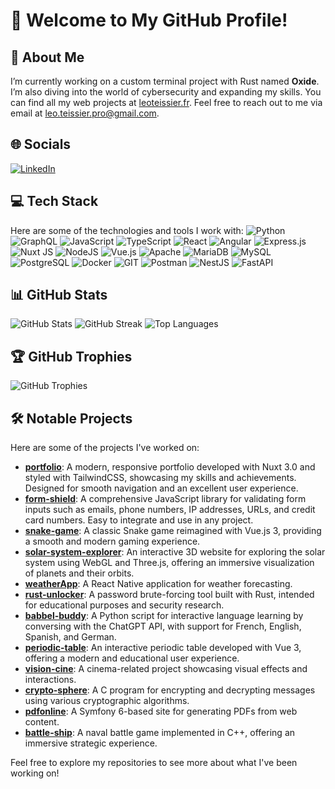 # 🌟 Welcome to My GitHub Profile!

## 💫 About Me
I’m currently working on a custom terminal project with Rust named **Oxide**. I’m also diving into the world of cybersecurity and expanding my skills. You can find all my web projects at [leoteissier.fr](https://leoteissier.fr). Feel free to reach out to me via email at [leo.teissier.pro@gmail.com](mailto:leo.teissier.pro@gmail.com).

## 🌐 Socials
[![LinkedIn](https://img.shields.io/badge/LinkedIn-%230077B5.svg?logo=linkedin&logoColor=white)](https://linkedin.com/in/léo-teissier)

## 💻 Tech Stack
Here are some of the technologies and tools I work with:
![Python](https://img.shields.io/badge/python-3670A0?style=for-the-badge&logo=python&logoColor=ffdd54)
![GraphQL](https://img.shields.io/badge/-GraphQL-E10098?style=for-the-badge&logo=graphql&logoColor=white)
![JavaScript](https://img.shields.io/badge/javascript-%23323330.svg?style=for-the-badge&logo=javascript&logoColor=%23F7DF1E)
![TypeScript](https://img.shields.io/badge/typescript-%23007ACC.svg?style=for-the-badge&logo=typescript&logoColor=white)
![React](https://img.shields.io/badge/React-%23282C34.svg?style=for-the-badge&logo=react&logoColor=61DAFB)
![Angular](https://img.shields.io/badge/Angular-%E03A3E.svg?style=for-the-badge&logo=angular&logoColor=white)
![Express.js](https://img.shields.io/badge/express.js-%23404d59.svg?style=for-the-badge&logo=express&logoColor=%2361DAFB)
![Nuxt JS](https://img.shields.io/badge/Nuxt-002E3B?style=for-the-badge&logo=nuxt.js&logoColor=#00DC82)
![NodeJS](https://img.shields.io/badge/node.js-6DA55F?style=for-the-badge&logo=node.js&logoColor=white)
![Vue.js](https://img.shields.io/badge/vue.js-%2335495e.svg?style=for-the-badge&logo=vuedotjs&logoColor=%234FC08D)
![Apache](https://img.shields.io/badge/apache-%23D42029.svg?style=for-the-badge&logo=apache&logoColor=white)
![MariaDB](https://img.shields.io/badge/MariaDB-003545?style=for-the-badge&logo=mariadb&logoColor=white)
![MySQL](https://img.shields.io/badge/mysql-%2300000f.svg?style=for-the-badge&logo=mysql&logoColor=white)
![PostgreSQL](https://img.shields.io/badge/PostgreSQL-4169E1?style=for-the-badge&logo=postgresql&logoColor=white)
![Docker](https://img.shields.io/badge/docker-%230db7ed.svg?style=for-the-badge&logo=docker&logoColor=white)
![GIT](https://img.shields.io/badge/Git-fc6d26?style=for-the-badge&logo=git&logoColor=white)
![Postman](https://img.shields.io/badge/Postman-FF6C37?style=for-the-badge&logo=postman&logoColor=white)
![NestJS](https://img.shields.io/badge/NestJS-E0234E?style=for-the-badge&logo=nestjs&logoColor=white)
![FastAPI](https://img.shields.io/badge/FastAPI-005571?style=for-the-badge&logo=fastapi&logoColor=white)

## 📊 GitHub Stats
![GitHub Stats](https://github-readme-stats.vercel.app/api?username=leoteissier&theme=vue-dark&hide_border=false&include_all_commits=false&count_private=false)
![GitHub Streak](https://github-readme-streak-stats.herokuapp.com/?user=leoteissier&theme=vue-dark&hide_border=false)
![Top Languages](https://github-readme-stats.vercel.app/api/top-langs/?username=leoteissier&theme=vue-dark&hide_border=false&include_all_commits=false&count_private=false&layout=compact)

## 🏆 GitHub Trophies
![GitHub Trophies](https://github-profile-trophy.vercel.app/?username=leoteissier&theme=radical&no-frame=false&no-bg=true&margin-w=4)

## 🛠️ Notable Projects
Here are some of the projects I've worked on:

- **[portfolio](https://github.com/leoteissier/portfolio)**: A modern, responsive portfolio developed with Nuxt 3.0 and styled with TailwindCSS, showcasing my skills and achievements. Designed for smooth navigation and an excellent user experience.
- **[form-shield](https://github.com/leoteissier/form-shield)**: A comprehensive JavaScript library for validating form inputs such as emails, phone numbers, IP addresses, URLs, and credit card numbers. Easy to integrate and use in any project.
- **[snake-game](https://github.com/leoteissier/snake-game)**: A classic Snake game reimagined with Vue.js 3, providing a smooth and modern gaming experience.
- **[solar-system-explorer](https://github.com/leoteissier/solar-system-explorer)**: An interactive 3D website for exploring the solar system using WebGL and Three.js, offering an immersive visualization of planets and their orbits.
- **[weatherApp](https://github.com/leoteissier/weatherApp)**: A React Native application for weather forecasting.
- **[rust-unlocker](https://github.com/leoteissier/rust-unlocker)**: A password brute-forcing tool built with Rust, intended for educational purposes and security research.
- **[babbel-buddy](https://github.com/leoteissier/babbel-buddy)**: A Python script for interactive language learning by conversing with the ChatGPT API, with support for French, English, Spanish, and German.
- **[periodic-table](https://github.com/leoteissier/periodic-table)**: An interactive periodic table developed with Vue 3, offering a modern and educational user experience.
- **[vision-cine](https://github.com/leoteissier/vision-cine)**: A cinema-related project showcasing visual effects and interactions.
- **[crypto-sphere](https://github.com/leoteissier/crypto-sphere)**: A C program for encrypting and decrypting messages using various cryptographic algorithms.
- **[pdfonline](https://github.com/leoteissier/pdfonline)**: A Symfony 6-based site for generating PDFs from web content.
- **[battle-ship](https://github.com/leoteissier/battle-ship)**: A naval battle game implemented in C++, offering an immersive strategic experience.

Feel free to explore my repositories to see more about what I've been working on!
